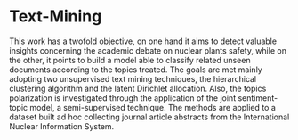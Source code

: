 # Text-Mining

This work has a twofold objective, on one hand it aims to detect valuable insights
concerning the academic debate on nuclear plants safety, while on the other, it points
to build a model able to classify related unseen documents according to the topics
treated. The goals are met mainly adopting two unsupervised text mining techniques,
the hierarchical clustering algorithm and the latent Dirichlet allocation. Also, the
topics polarization is investigated through the application of the joint sentiment-topic
model, a semi-supervised technique. The methods are applied to a dataset built ad
hoc collecting journal article abstracts from the International Nuclear Information
System.
